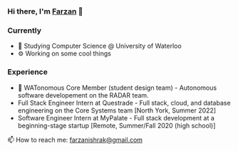 ### Hi there, I'm [Farzan](https://farzanb49.github.io) 👋

### Currently

- 🏫 Studying Computer Science @ University of Waterloo
- ⚙️ Working on some cool things 

### Experience

- 🔭 WATonomous Core Member (student design team) - Autonomous software developement on the RADAR team.
- Full Stack Engineer Intern at Questrade - Full stack, cloud, and database engineering on the Core Systems team [North York, Summer 2022]
- Software Engineer Intern at MyPalate - Full stack development at a beginning-stage startup [Remote, Summer/Fall 2020 (high school)]


📫 How to reach me: farzanishrak@gmail.com

